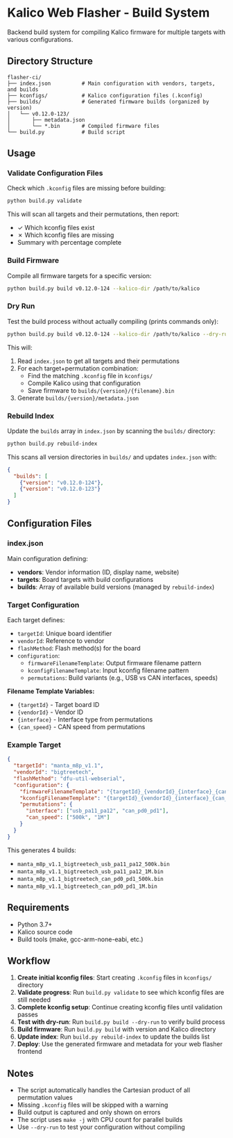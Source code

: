 # Kalico Web Flasher - Build System

Backend build system for compiling Kalico firmware for multiple targets with various configurations.

## Directory Structure

```
flasher-ci/
├── index.json          # Main configuration with vendors, targets, and builds
├── kconfigs/           # Kalico configuration files (.kconfig)
├── builds/             # Generated firmware builds (organized by version)
│   └── v0.12.0-123/
│       ├── metadata.json
│       └── *.bin       # Compiled firmware files
└── build.py            # Build script
```

## Usage

### Validate Configuration Files

Check which `.kconfig` files are missing before building:

```bash
python build.py validate
```

This will scan all targets and their permutations, then report:
- ✓ Which kconfig files exist
- ✗ Which kconfig files are missing
- Summary with percentage complete

### Build Firmware

Compile all firmware targets for a specific version:

```bash
python build.py build v0.12.0-124 --kalico-dir /path/to/kalico
```

### Dry Run

Test the build process without actually compiling (prints commands only):

```bash
python build.py build v0.12.0-124 --kalico-dir /path/to/kalico --dry-run
```

This will:
1. Read `index.json` to get all targets and their permutations
2. For each target+permutation combination:
   - Find the matching `.kconfig` file in `kconfigs/`
   - Compile Kalico using that configuration
   - Save firmware to `builds/{version}/{filename}.bin`
3. Generate `builds/{version}/metadata.json`

### Rebuild Index

Update the `builds` array in `index.json` by scanning the `builds/` directory:

```bash
python build.py rebuild-index
```

This scans all version directories in `builds/` and updates `index.json` with:
```json
{
  "builds": [
    {"version": "v0.12.0-124"},
    {"version": "v0.12.0-123"}
  ]
}
```

## Configuration Files

### index.json

Main configuration defining:
- **vendors**: Vendor information (ID, display name, website)
- **targets**: Board targets with build configurations
- **builds**: Array of available build versions (managed by `rebuild-index`)

### Target Configuration

Each target defines:
- `targetId`: Unique board identifier
- `vendorId`: Reference to vendor
- `flashMethod`: Flash method(s) for the board
- `configuration`:
  - `firmwareFilenameTemplate`: Output firmware filename pattern
  - `kconfigFilenameTemplate`: Input kconfig filename pattern
  - `permutations`: Build variants (e.g., USB vs CAN interfaces, speeds)

**Filename Template Variables:**
- `{targetId}` - Target board ID
- `{vendorId}` - Vendor ID
- `{interface}` - Interface type from permutations
- `{can_speed}` - CAN speed from permutations

### Example Target

```json
{
  "targetId": "manta_m8p_v1.1",
  "vendorId": "bigtreetech",
  "flashMethod": "dfu-util-webserial",
  "configuration": {
    "firmwareFilenameTemplate": "{targetId}_{vendorId}_{interface}_{can_speed}.bin",
    "kconfigFilenameTemplate": "{targetId}_{vendorId}_{interface}_{can_speed}.kconfig",
    "permutations": {
      "interface": ["usb_pa11_pa12", "can_pd0_pd1"],
      "can_speed": ["500k", "1M"]
    }
  }
}
```

This generates 4 builds:
- `manta_m8p_v1.1_bigtreetech_usb_pa11_pa12_500k.bin`
- `manta_m8p_v1.1_bigtreetech_usb_pa11_pa12_1M.bin`
- `manta_m8p_v1.1_bigtreetech_can_pd0_pd1_500k.bin`
- `manta_m8p_v1.1_bigtreetech_can_pd0_pd1_1M.bin`

## Requirements

- Python 3.7+
- Kalico source code
- Build tools (make, gcc-arm-none-eabi, etc.)

## Workflow

1. **Create initial kconfig files**: Start creating `.kconfig` files in `kconfigs/` directory
2. **Validate progress**: Run `build.py validate` to see which kconfig files are still needed
3. **Complete kconfig setup**: Continue creating kconfig files until validation passes
4. **Test with dry-run**: Run `build.py build --dry-run` to verify build process
5. **Build firmware**: Run `build.py build` with version and Kalico directory
6. **Update index**: Run `build.py rebuild-index` to update the builds list
7. **Deploy**: Use the generated firmware and metadata for your web flasher frontend

## Notes

- The script automatically handles the Cartesian product of all permutation values
- Missing `.kconfig` files will be skipped with a warning
- Build output is captured and only shown on errors
- The script uses `make -j` with CPU count for parallel builds
- Use `--dry-run` to test your configuration without compiling

